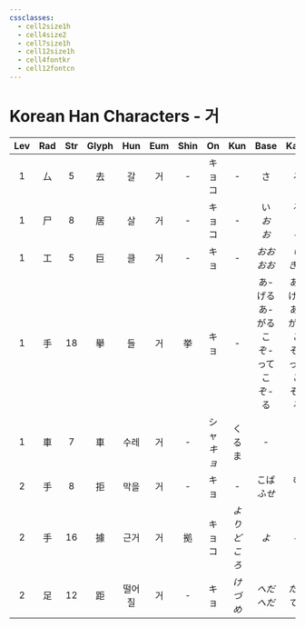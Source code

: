 ```yaml
---
cssclasses:
  - cell2size1h
  - cell4size2
  - cell7size1h
  - cell12size1h
  - cell4fontkr
  - cell12fontcn
---
```


# Korean Han Characters - 거

| Lev | Rad | Str | Glyph | Hun | Eum | Shin |     On     |   Kun   |             Base              |             Kana              | Simp |    Man    |  Can  |
| :-: | :-: | :-: | :---: | :-: | :-: | :--: | :--------: | :-----: | :---------------------------: | :---------------------------: | :--: | :-------: | :---: |
|  1  |  厶  |  5  |   去   |  갈  |  거  |  -   |  キョ<br>コ   |    -    |               さ               |               る               |  -   |    qù     | heoi3 |
|  1  |  尸  |  8  |   居   |  살  |  거  |  -   |  キョ<br>コ   |    -    |         い<br>*お<br>お*         |         る<br>*く<br>る*         |  -   |    jū     | geoi1 |
|  1  |  工  |  5  |   巨   |  클  |  거  |  -   |     キョ     |    -    |          *おお<br>おお*           |           *い<br>きい*           |  -   |    jù     | geoi6 |
|  1  |  手  | 18  |   擧   |  들  |  거  |  挙   |     キョ     |    -    | あ-げる<br>あ-がる<br>こぞ-って<br>こぞ-る | あ-げる<br>あ-がる<br>こぞ-って<br>こぞ-る |  举   |    jǔ     | geoi2 |
|  1  |  車  |  7  |   車   | 수레  |  거  |  -   | シャ<br>*キョ* |   くるま   |               -               |               -               |  车   | chē<br>jū |  ce1  |
|  2  |  手  |  8  |   拒   | 막을  |  거  |  -   |     キョ     |    -    |          こば<br>*ふせ*           |           む<br>*ぐ*            |  -   |    jù     | keoi5 |
|  2  |  手  | 16  |   據   | 근거  |  거  |  拠   |  キョ<br>コ   | *よりどころ* |              *よ*              |              *る*              |  据   |    jù     | geoi3 |
|  2  |  足  | 12  |   距   | 떨어질 |  거  |  -   |     キョ     |  *けづめ*  |          *へだ<br>へだ*           |          *たる<br>てる*           |  -   |    jù     | keoi5 |
